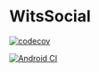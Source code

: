 # WitsSocial

[![codecov](https://codecov.io/gh/thatosenoamadi007/WitsSocial/branch/karabo_new/graph/badge.svg?token=IXSPEZR9GH)](https://codecov.io/gh/thatosenoamadi007/WitsSocial)

[![Android CI](https://github.com/thatosenoamadi007/WitsSocial/actions/workflows/android.yml/badge.svg?branch=karabo_new)](https://github.com/thatosenoamadi007/WitsSocial/actions/workflows/android.yml)

